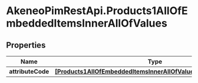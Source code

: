 # AkeneoPimRestApi.Products1AllOfEmbeddedItemsInnerAllOfValues

## Properties

Name | Type | Description | Notes
------------ | ------------- | ------------- | -------------
**attributeCode** | [**[Products1AllOfEmbeddedItemsInnerAllOfValuesAttributeCodeInner]**](Products1AllOfEmbeddedItemsInnerAllOfValuesAttributeCodeInner.md) |  | [optional] 


